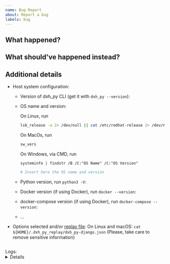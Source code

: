 ```yaml
---
name: Bug Report
about: Report a bug
labels: bug
---
```


## What happened?

## What should've happened instead?

## Additional details

<!-- To assist you best, please include commands that you've run, options you've selected and any relevant logs -->

- Host system configuration:

  - Version of dxh_py CLI (get it with `dxh_py --version`):
  - OS name and version:

    On Linux, run

    ```bash
    lsb_release -a 2> /dev/null || cat /etc/redhat-release 2> /dev/null || cat /etc/*-release 2> /dev/null || cat /etc/issue 2> /dev/null
    ```

    On MacOs, run

    ```bash
    sw_vers
    ```

    On Windows, via CMD, run

    ```
    systeminfo | findstr /B /C:"OS Name" /C:"OS Version"
    ```

    ```bash
    # Insert here the OS name and version

    ```

  - Python version, run `python3 -V`:
  - Docker version (if using Docker), run `docker --version`:
  - docker-compose version (if using Docker), run `docker-compose --version`:
  - ...

- Options selected and/or [replay file](https://dxh_py.readthedocs.io/en/latest/advanced/replay.html):
  On Linux and macOS: `cat ${HOME}/.dxh_py_replay/dxh_py-django.json`
  (Please, take care to remove sensitive information)

```json

```

<summary>
Logs:
<details>
<pre>
$ dxh_py https://github.com/dxh_py/dxh_py-django
project_name [Project Name]: ...
</pre>
</details>
</summary>
